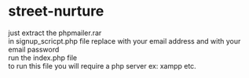 # street-nurture
just extract the phpmailer.rar       
in signup_scricpt.php file replace <your email> with your email address and <password> with your email password                         
run the index.php file                          
to run this file you will require a php server ex: xampp etc.                  
